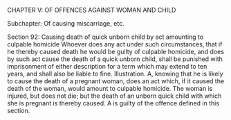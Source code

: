 CHAPTER V: OF OFFENCES AGAINST WOMAN AND CHILD

Subchapter: Of causing miscarriage, etc.

Section 92: Causing death of quick unborn child by act amounting to culpable homicide
Whoever does any act under such circumstances, that if he thereby caused death he would be guilty of culpable homicide, and does by such act cause the death of a quick unborn child, shall be punished with imprisonment of either description for a term which may extend to ten years, and shall also be liable to fine.
Illustration.
A, knowing that he is likely to cause the death of a pregnant woman, does an act which, if it caused the death of the woman, would amount to culpable homicide. The woman is injured, but does not die; but the death of an unborn quick child with which she is pregnant is thereby caused. A is guilty of the offence defined in this section.


